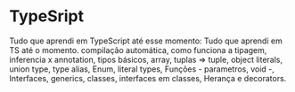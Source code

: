 # TypeSript
Tudo que aprendi em TypeScript até esse momento:
Tudo que aprendi em TS até o momento.
compilação automática, como funciona a tipagem, inferencia x annotation, tipos básicos, array, tuplas => tuple, 
object literals, union type, type alias, Enum, literal types, Funções - parametros, void -, Interfaces, generics,
classes, interfaces em classes, Herança e decorators.
